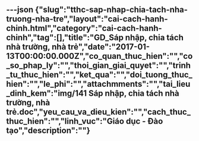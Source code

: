 ---json
{"slug":"tthc-sap-nhap-chia-tach-nha-truong-nha-tre","layout":"cai-cach-hanh-chinh.html","category":"cai-cach-hanh-chinh","tag":[],"title":"GD_Sáp nhập, chia tách nhà trường, nhà trẻ","date":"2017-01-13T00:00:00.000Z","co_quan_thuc_hien":"","co_so_phap_ly":"","thoi_gian_giai_quyet":"","trinh_tu_thuc_hien":"","ket_qua":"","doi_tuong_thuc_hien":"","le_phi":"","attachmments":"","tai_lieu_dinh_kem":"img/141 Sáp nhập, chia tách nhà trường, nhà trẻ.doc","yeu_cau_va_dieu_kien":"","cach_thuc_thuc_hien":"","linh_vuc":"Giáo dục - Đào tạo","description":""}
---
